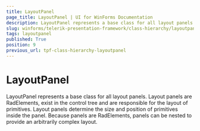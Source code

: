 ```yaml
---
title: LayoutPanel
page_title: LayoutPanel | UI for WinForms Documentation
description: LayoutPanel represents a base class for all layout panels. Layout panels are RadElements, exist in the control tree and are responsible for the layout of primitives.
slug: winforms/telerik-presentation-framework/class-hierarchy/layoutpanel
tags: layoutpanel
published: True
position: 9
previous_url: tpf-class-hierarchy-layoutpanel
---
```


# LayoutPanel

LayoutPanel represents a base class for all layout panels. Layout panels are RadElements, exist in the control tree and are responsible for the layout of primitives. Layout panels determine the size and position of primitives inside the panel. Because panels are RadElements, panels can be nested to provide an arbitrarily complex layout.
